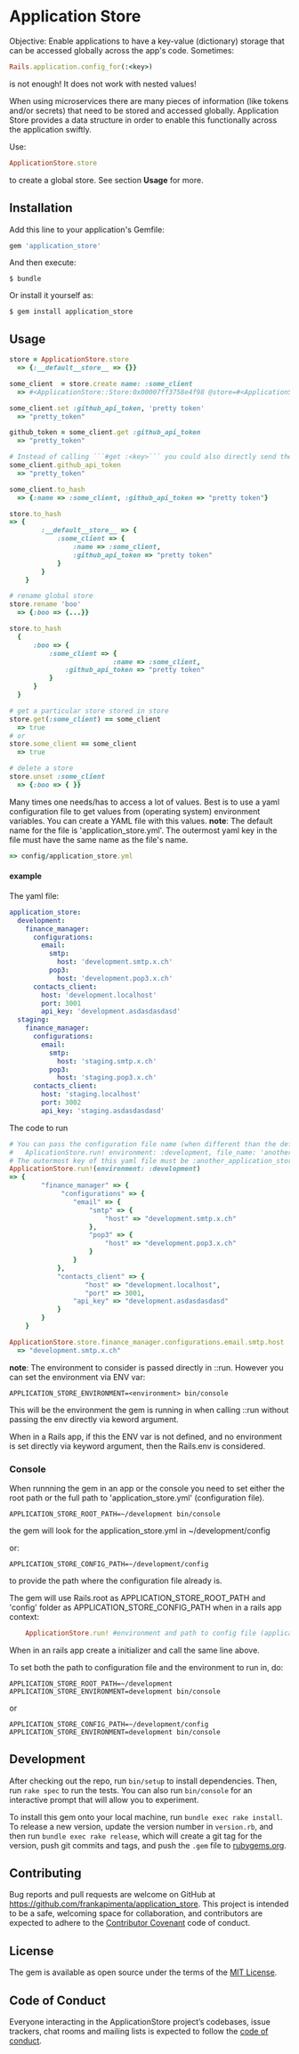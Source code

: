 # Application Store

Objective: Enable applications to have a key-value (dictionary) storage that can be accessed globally across the app's code.
Sometimes:
```ruby
Rails.application.config_for(:<key>)
```
is not enough! It does not work with nested values!

When using microservices there are many pieces of information (like tokens and/or secrets) that need to be stored and accessed globally.
Application Store provides a data structure in order to enable this functionally across the application swiftly.


Use:

```ruby
ApplicationStore.store
```
to create a global store. See section **Usage** for more.

## Installation

Add this line to your application's Gemfile:

```ruby
gem 'application_store'
```

And then execute:

    $ bundle

Or install it yourself as:

    $ gem install application_store

## Usage

```ruby
store = ApplicationStore.store
  => {:__default__store__ => {}}

some_client  = store.create name: :some_client
  => #<ApplicationStore::Store:0x00007ff3758e4f98 @store=#<ApplicationStore::HashStore:0x00007ff3758e4f48 @store={:name=>:some_client}, @parent=nil>, @parent=#<ApplicationStore::HashStore:0x00007ff374b3ded0 @store={:some_client=>#<ApplicationStore::Store:0x00007ff3758e4f98 ...>}, @parent=nil>>

some_client.set :github_api_token, 'pretty token'
  => "pretty_token"

github_token = some_client.get :github_api_token
  => "pretty_token"

# Instead of calling ```#get :<key>``` you could also directly send the message to the receiver:
some_client.github_api_token
  => "pretty_token"

some_client.to_hash
  => {:name => :some_client, :github_api_token => "pretty token"}

store.to_hash
=> {
        :__default__store__ => {
            :some_client => {
                :name => :some_client,
                :github_api_token => "pretty token"
            }
        }
    }

# rename global store
store.rename 'boo'
  => {:boo => {...}}

store.to_hash
  {
      :boo => {
          :some_client => {
                          :name => :some_client,
              :github_api_token => "pretty token"
          }
      }
  }

# get a particular store stored in store
store.get(:some_client) == some_client
  => true
# or
store.some_client == some_client
  => true

# delete a store
store.unset :some_client
  => {:boo => { }}

```
Many times one needs/has to access a lot of values. Best is to use a yaml configuration file to get values from (operating system) environment variables.
You can create a YAML file with this values.
**note**: The default name for the file is 'application_store.yml'. The outermost yaml key in the file must have the same name as the file's name.

```ruby
=> config/application_store.yml
```

#### example
The yaml file:
```yml
application_store:
  development:
    finance_manager:
      configurations:
        email:
          smtp:
            host: 'development.smtp.x.ch'
          pop3:
            host: 'development.pop3.x.ch'
      contacts_client:
        host: 'development.localhost'
        port: 3001
        api_key: 'development.asdasdasdasd'
  staging:
    finance_manager:
      configurations:
        email:
          smtp:
            host: 'staging.smtp.x.ch'
          pop3:
            host: 'staging.pop3.x.ch'
      contacts_client:
        host: 'staging.localhost'
        port: 3002
        api_key: 'staging.asdasdasdasd'
````
The code to run

```ruby
# You can pass the configuration file name (when different than the default name) via keyword argument :filename
#   AplicationStore.run! environment: :development, file_name: 'another_application_store.yml'
# The outermost key of this yaml file must be :another_application_store
ApplicationStore.run!(environment: :development)
=> {
        "finance_manager" => {
             "configurations" => {
                "email" => {
                    "smtp" => {
                        "host" => "development.smtp.x.ch"
                    },
                    "pop3" => {
                        "host" => "development.pop3.x.ch"
                    }
                }
            },
            "contacts_client" => {
                   "host" => "development.localhost",
                   "port" => 3001,
                "api_key" => "development.asdasdasdasd"
            }
        }
    }

ApplicationStore.store.finance_manager.configurations.email.smtp.host
  => "development.smtp.x.ch"
```

**note**: The environment to consider is passed directly in ::run. However you can set the environment via ENV var:

````
APPLICATION_STORE_ENVIRONMENT=<environment> bin/console
````

This will be the environment the gem is running in when calling ::run without passing the env directly via keword argument.

When in a Rails app, if this the ENV var is not defined, and no environment is set directly via keyword argument, then the Rails.env is considered.

### Console

When runnning the gem in an app or the console you need to set either the root path or the full path to 'application_store.yml' (configuration file).

```
APPLICATION_STORE_ROOT_PATH=~/development bin/console
```
the gem will look for the application_store.yml in ~/development/config

or:
```
APPLICATION_STORE_CONFIG_PATH=~/development/config
```
to provide the path where the configuration file already is.

The gem will use Rails.root as APPLICATION_STORE_ROOT_PATH and 'config' folder as APPLICATION_STORE_CONFIG_PATH when in a rails app context:

```ruby
    ApplicationStore.run! #environment and path to config file (application_store.yml) comes from ENV vars
```

When in an rails app create a initializer and call the same line above.

To set both the path to configuration file and the environment to run in, do:

```
APPLICATION_STORE_ROOT_PATH=~/development APPLICATION_STORE_ENVIRONMENT=development bin/console
```
or
```
APPLICATION_STORE_CONFIG_PATH=~/development/config APPLICATION_STORE_ENVIRONMENT=development bin/console
```
## Development

After checking out the repo, run `bin/setup` to install dependencies. Then, run `rake spec` to run the tests. You can also run `bin/console` for an interactive prompt that will allow you to experiment.

To install this gem onto your local machine, run `bundle exec rake install`. To release a new version, update the version number in `version.rb`, and then run `bundle exec rake release`, which will create a git tag for the version, push git commits and tags, and push the `.gem` file to [rubygems.org](https://rubygems.org).

## Contributing

Bug reports and pull requests are welcome on GitHub at https://github.com/frankapimenta/application_store. This project is intended to be a safe, welcoming space for collaboration, and contributors are expected to adhere to the [Contributor Covenant](http://contributor-covenant.org) code of conduct.

## License

The gem is available as open source under the terms of the [MIT License](https://opensource.org/licenses/MIT).

## Code of Conduct

Everyone interacting in the ApplicationStore project’s codebases, issue trackers, chat rooms and mailing lists is expected to follow the [code of conduct](https://github.com/frankapimenta/application_store/blob/master/CODE_OF_CONDUCT.md).
